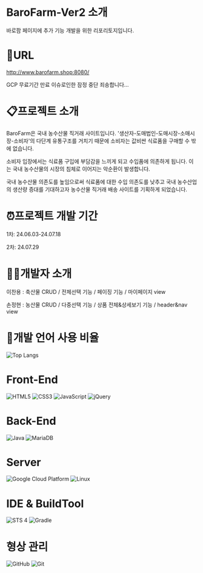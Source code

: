 # BaroFarm-Ver2 소개

바로팜 페이지에 추가 기능 개발을 위한 리포리토지입니다.


# 🚀URL
http://www.barofarm.shop:8080/

GCP 무료기간 만료 이슈로인한 잠정 중단 죄송합니다...




# 📋프로젝트 소개


BaroFarm은 국내 농수산물 직거래 사이트입니다. '생산자-도매법인-도매시장-소매시장-소비자'의 다단계 유통구조를 거치기 때문에 소비자는 값비싼 식료품을 구매할 수 밖에 없습니다. 


소비자 입장에서는 식료품 구입에 부담감을 느끼게 되고 수입품에 의존하게 됩니다. 이는 국내 농수산물의 시장의 침체로 이어지는 악순환이 발생합니다.


국내 농수산물 의존도를 높임으로써 식료품에 대한 수입 의존도를 낮추고 국내 농수산업의 생산량 증대를 기대하고자 농수산물 직거래 배송 사이트를 기획하게 되었습니다.



# ⏰프로젝트 개발 기간
1차: 24.06.03-24.07.18

2차: 24.07.29


# 💁‍♂️개발자 소개


이찬용 : 축산물 CRUD / 전체선택 기능 / 페이징 기능 / 마이페이지 view


손정현 : 농산물 CRUD / 다중선택 기능 / 상품 전체&상세보기 기능 / header&nav view




# 👀개발 언어 사용 비율
![Top Langs](https://github-readme-stats.vercel.app/api/top-langs/?username=black-5RE5&layout=compact)




# Front-End
![HTML5](https://img.shields.io/badge/html5-%23E34F26.svg?style=for-the-badge&logo=html5&logoColor=white)  ![CSS3](https://img.shields.io/badge/css3-%231572B6.svg?style=for-the-badge&logo=css3&logoColor=white)  ![JavaScript](https://img.shields.io/badge/javascript-%23323330.svg?style=for-the-badge&logo=javascript&logoColor=%23F7DF1E) ![jQuery](https://img.shields.io/badge/jquery-%230769AD.svg?style=for-the-badge&logo=jquery&logoColor=white)


# Back-End
![Java](https://img.shields.io/badge/java-%23ED8B00.svg?style=for-the-badge&logo=openjdk&logoColor=white)  ![MariaDB](https://img.shields.io/badge/MariaDB-003545?style=for-the-badge&logo=mariadb&logoColor=white)   


# Server
![Google Cloud Platform](https://img.shields.io/badge/GoogleCloud-%234285F4.svg?style=for-the-badge&logo=google-cloud&logoColor=white)  ![Linux](https://img.shields.io/badge/Linux-FCC624?style=for-the-badge&logo=linux&logoColor=black)  


# IDE & BuildTool
![STS 4](https://img.shields.io/badge/spring-%236DB33F.svg?style=for-the-badge&logo=spring&logoColor=white)  ![Gradle](https://img.shields.io/badge/Gradle-02303A.svg?style=for-the-badge&logo=Gradle&logoColor=white)


# 형상 관리
![GitHub](https://img.shields.io/badge/github-%23121011.svg?style=for-the-badge&logo=github&logoColor=white)  ![Git](https://img.shields.io/badge/git-%23F05033.svg?style=for-the-badge&logo=git&logoColor=white)
